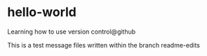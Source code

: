 # hello-world
Learning how to use version control@github

This is a test message files written within the branch readme-edits
